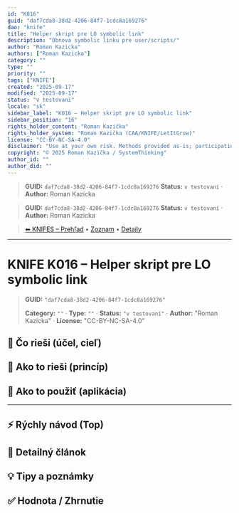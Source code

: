```yaml
---
id: "K016"
guid: "daf7cda8-38d2-4206-84f7-1cdc8a169276"
dao: "knife"
title: "Helper skript pre LO symbolic link"
description: "Obnova symbolic linku pre user/scripts/"
author: "Roman Kazicka"
authors: ["Roman Kazicka"]
category: ""
type: ""
priority: ""
tags: ["KNIFE"]
created: "2025-09-17"
modified: "2025-09-17"
status: "v testovaní"
locale: "sk"
sidebar_label: "K016 – Helper skript pre LO symbolic link"
sidebar_position: "16"
rights_holder_content: "Roman Kazička"
rights_holder_system: "Roman Kazička (CAA/KNIFE/LetItGrow)"
license: "CC-BY-NC-SA-4.0"
disclaimer: "Use at your own risk. Methods provided as-is; participation is voluntary and context-aware."
copyright: "© 2025 Roman Kazička / SystemThinking"
author_id: ""
author_did: ""
---
```

<!-- fm-visible: start -->
> **GUID:** `daf7cda8-38d2-4206-84f7-1cdc8a169276`
> **Status:** `v testovaní` · **Author:** Roman Kazicka
<!-- fm-visible: end -->
<!-- body:start -->

<!-- fm-visible: start -->
> **GUID:** `daf7cda8-38d2-4206-84f7-1cdc8a169276`
> **Status:** `v testovaní` · **Author:** Roman Kazicka
<!-- fm-visible: end -->
<!-- body:start -->

<!-- nav:knifes -->
> [⬅ KNIFES – Prehľad](../overview.md) • [Zoznam](../KNIFE_Overview_List.md) • [Detaily](../KNIFE_Overview_Details.md)
---
# KNIFE K016 – Helper skript pre LO symbolic link
<!-- fm-visible: start -->

> **GUID:** `"daf7cda8-38d2-4206-84f7-1cdc8a169276"`
>   
> **Category:** `""` · **Type:** `""` · **Status:** `"v testovaní"` · **Author:** "Roman Kazicka" · **License:** "CC-BY-NC-SA-4.0"
<!-- fm-visible: end -->


## 🎯 Čo rieši (účel, cieľ)

## 🧩 Ako to rieši (princíp)

## 🧪 Ako to použiť (aplikácia)

---

## ⚡ Rýchly návod (Top)

## 📜 Detailný článok

## 💡 Tipy a poznámky

## ✅ Hodnota / Zhrnutie
